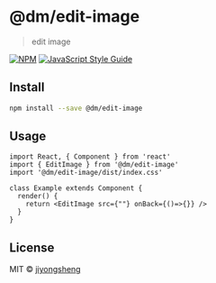 # @dm/edit-image

> edit image

[![NPM](https://img.shields.io/npm/v/@dm/edit-image.svg)](https://www.npmjs.com/package/@dm/edit-image) [![JavaScript Style Guide](https://img.shields.io/badge/code_style-standard-brightgreen.svg)](https://standardjs.com)

## Install

```bash
npm install --save @dm/edit-image
```

## Usage

```tsx
import React, { Component } from 'react'
import { EditImage } from '@dm/edit-image'
import '@dm/edit-image/dist/index.css'

class Example extends Component {
  render() {
    return <EditImage src={""} onBack={()=>{}} />
  }
}
```

## License

MIT © [jiyongsheng](https://github.com/jiyongsheng)
